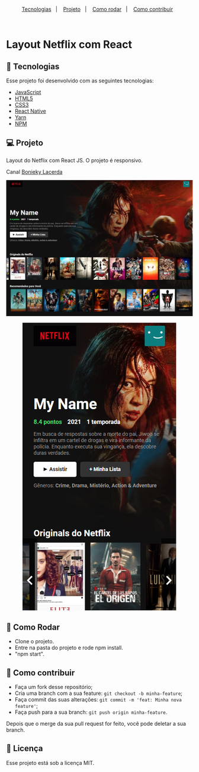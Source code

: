 <p align="center">
  <a href="#rocket-tecnologias">Tecnologias</a>&nbsp;&nbsp;&nbsp;|&nbsp;&nbsp;&nbsp;
  <a href="#-projeto">Projeto</a>&nbsp;&nbsp;&nbsp;|&nbsp;&nbsp;&nbsp;
  <a href="#-como-rodar">Como rodar</a>&nbsp;&nbsp;&nbsp;|&nbsp;&nbsp;&nbsp;
  <a href="#-como-contribuir">Como contribuir</a>&nbsp;&nbsp;&nbsp;
  </p>

<br>

# Layout Netflix com React

## 🚀 Tecnologias

Esse projeto foi desenvolvido com as seguintes tecnologias:

- [JavaScript](https://developer.mozilla.org/pt-BR/docs/Web/JavaScript) 
- [HTML5](https://developer.mozilla.org/pt-BR/docs/Web/HTML/HTML5) 
- [CSS3](https://developer.mozilla.org/pt-BR/docs/Web/CSS) 
- [React Native](https://reactnative.dev/) 
- [Yarn](https://yarnpkg.com/) 
- [NPM](https://www.npmjs.com/) 


## 💻 Projeto

Layout do Netflix com React JS. O projeto é responsivo.

Canal [Bonieky Lacerda](https://www.youtube.com/watch?v=tBweoUiMsDg)

<p align="center">
  <img alt="layout web" src=".github/project.PNG">
</p>

<p align="center">
  <img alt="layout mobile" src=".github/project2.PNG">
</p>

## 🚀 Como Rodar

- Clone o projeto.
- Entre na pasta do projeto e rode npm install.
- "npm start".

## 🤔 Como contribuir

- Faça um fork desse repositório;
- Cria uma branch com a sua feature: `git checkout -b minha-feature`;
- Faça commit das suas alterações: `git commit -m 'feat: Minha nova feature'`;
- Faça push para a sua branch: `git push origin minha-feature`.

Depois que o merge da sua pull request for feito, você pode deletar a sua branch.

## 📝 Licença

Esse projeto está sob a licença MIT.
